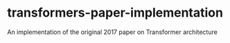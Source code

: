 # transformers-paper-implementation
An implementation of the original 2017 paper on Transformer architecture
